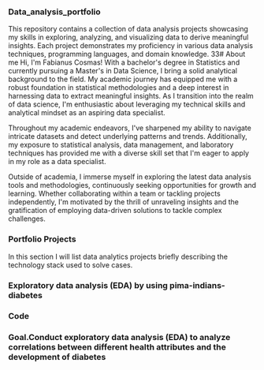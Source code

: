 ### Data_analysis_portfolio
This repository contains a collection of data analysis projects showcasing my skills in exploring, analyzing, and visualizing data to derive meaningful insights. Each project demonstrates my proficiency in various data analysis techniques, programming languages, and domain knowledge.
33# About me 
Hi, I'm Fabianus Cosmas! With a bachelor's degree in Statistics and currently pursuing a Master's in Data Science, I bring a solid analytical background to the field. My academic journey has equipped me with a robust foundation in statistical methodologies and a deep interest in harnessing data to extract meaningful insights. As I transition into the realm of data science, I'm enthusiastic about leveraging my technical skills and analytical mindset as an aspiring data specialist.

Throughout my academic endeavors, I've sharpened my ability to navigate intricate datasets and detect underlying patterns and trends. Additionally, my exposure to statistical analysis, data management, and laboratory techniques has provided me with a diverse skill set that I'm eager to apply in my role as a data specialist.

Outside of academia, I immerse myself in exploring the latest data analysis tools and methodologies, continuously seeking opportunities for growth and learning. Whether collaborating within a team or tackling projects independently, I'm motivated by the thrill of unraveling insights and the gratification of employing data-driven solutions to tackle complex challenges.

### Portfolio Projects
In this section I will list data analytics projects briefly describing the technology stack used to solve cases.

### Exploratory data analysis (EDA) by using pima-indians-diabetes
### Code 
### Goal.Conduct exploratory data analysis (EDA) to analyze correlations between different health attributes and the development of diabetes
